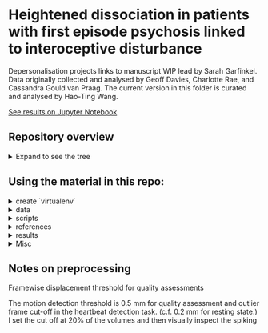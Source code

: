 # Heightened dissociation in patients with first episode psychosis linked to interoceptive disturbance

Depersonalisation projects links to manuscript WIP lead by Sarah Garfinkel.
Data originally collected and analysed by Geoff Davies, Charlotte Rae, and Cassandra Gould van Praag.
The current version in this folder is curated and analysed by Hao-Ting Wang.

[See results on Jupyter Notebook](https://nbviewer.jupyter.org/github/htwangtw/depersonalisation/blob/master/results/stats_results_figures.ipynb)

## Repository overview
<details>
  <summary>Expand to see the tree</summary>

```
./
├── data/
│   ├── code
│   ├── derivatives
│   ├── sourcedata
│   ├── sub-*
│   ├── CHANGES.md
│   ├── dataset_description.json
│   ├── participants.json
│   ├── participants.tsv
│   ├── README.md
│   ├── task-heartbeat_bold.json
│   └── task-rest_bold.json
├── references/
├── results/
├── scratch/
├── scripts/
├── Makefile
├── requirements.txt
└── README.md
```
</details>


## Using the material in this repo:
<details>
  <summary>create `virtualenv`</summary>
  Recommanded steps:

  ```
  cd /path/to/project/
  make install
  source env/bin/activate
  ```
  ### Important note on dependecy
  We used a patched version of `tftb`. The pip image hasn't been updated yet.
  ```
  pip install git+https://github.com/htwangtw/tftb.git@spwv_fix
  ```
  This step is not needed if you use the `Makefile` to create the environment
  ```
  make install
  ```
</details>

<details>
  <summary>data</summary>

  This is a BIDS directory containing the raw data (`sourcedata`), BIDS compiled Nifti, and minimally preprocessed dataset for statistical modeling (`derivatives`).
</details>

<details>
  <summary>scripts</summary>

  Analysis and visualisation code, including FSL design files
</details>


<details>
  <summary>references</summary>

  Code from referenced study, MNI space seed/gray matter masks
</details>

<details>
  <summary>results</summary>

  Outputs from `scripts`, includes figures, important interim data, manuscripts.
  Includes copy of metadata to produce the final figures.

  ### Difference between `./data/derivatives` in and `results`

  Prerpocessed first level data in `./data/derivatives`
  Summary, second level data and meta data are in `results`.
  Rule of thumb: data that might need permission to share, or too large for GitHub goes to `./data/derivatives`; otherwise `analysis`
</details>

<details>
  <summary>Misc</summary>

  ### scratch
  Scratch folder. Delete after a project is complete.
</details>


## Notes on preprocessing

Framewise displacement threshold for quality assessments

The motion detection threshold is 0.5 mm for quality assessment and outlier frame cut-off in the heartbeat detection task. (c.f. 0.2 mm for resting state.)
I set the cut off at 20% of the volumes and then visually inspect the spiking
